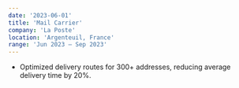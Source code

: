 ```yaml
---
date: '2023-06-01'
title: 'Mail Carrier'
company: 'La Poste'
location: 'Argenteuil, France'
range: 'Jun 2023 – Sep 2023'
---
```


- Optimized delivery routes for 300+ addresses, reducing average delivery time by 20%.
